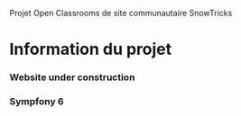 Projet Open Classrooms de site communautaire SnowTricks
# Information du projet

### Website under construction
### Sympfony 6

